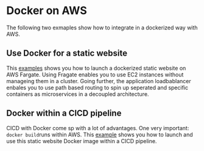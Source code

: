 # Docker on AWS

The following two exmaples show how to integrate in a dockerized way with AWS.

## Use Docker for a static website

This [examples](DockerStaticWebsite/README.MD) shows you how to launch a dockerized static website on AWS Fargate. Using Fragate enables you to use EC2 instances without manageing them in a cluster. Going further, the application loadbablancer enbales you to use path based routing to spin up seperated and specific containers as microservices in a decoupled architecture.

## Docker within a CICD pipeline

CICD with Docker come sp with a lot of advantages. One very important: `docker build`runs within AWS. This [example](DockerCICD/README.MD) shows you how to launch and use this static website Docker image within a CICD pipeline.